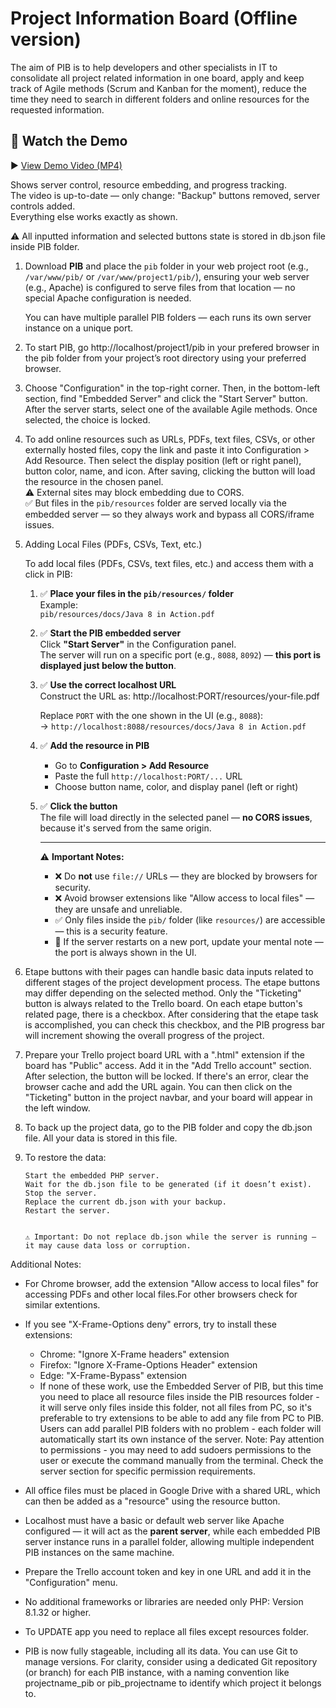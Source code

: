 # Project Information Board (Offline version)

The aim of PIB is to help developers and other specialists in IT to consolidate all project related information in one board, apply and keep track of Agile methods (Scrum and Kanban for the moment), reduce the time they need to search in different folders and online resources for the requested information.

## 🎥 Watch the Demo

▶️ [View Demo Video (MP4)](https://portfolio.gourgen-khachatrian.fr/img/pib.mp4)

Shows server control, resource embedding, and progress tracking.  
The video is up-to-date — only change: "Backup" buttons removed, server controls added.  
Everything else works exactly as shown.


⚠️ All inputted information and selected buttons state is stored in db.json file inside PIB folder. 

1. Download **PIB** and place the `pib` folder in your web project root (e.g., `/var/www/pib/` or `/var/www/project1/pib/`), ensuring your web server (e.g., Apache) is configured to serve files from that location — no special Apache configuration is needed.

   You can have multiple parallel PIB folders — each runs its own server instance on a unique port. 
        
2. To start PIB, go http://localhost/project1/pib in your prefered browser in the pib folder from your project’s root directory using your preferred browser.
3. Choose "Configuration" in the top-right corner. Then, in the bottom-left section, find "Embedded Server" and click the "Start Server" button. After the server starts, select one of the available Agile methods. Once selected, the choice is locked.
4. To add online resources such as URLs, PDFs, text files, CSVs, or other externally hosted files, copy the link and paste it into Configuration > Add Resource.
   Then select the display position (left or right panel), button color, name, and icon.
   After saving, clicking the button will load the resource in the chosen panel.   
   ⚠️ External sites may block embedding due to CORS.  
   ✅ But files in the `pib/resources` folder are served locally via the embedded server — so they always work and bypass all CORS/iframe issues.

5. Adding Local Files (PDFs, CSVs, Text, etc.)
   
   To add local files (PDFs, CSVs, text files, etc.) and access them with a click in PIB:
   
   1. ✅ **Place your files in the `pib/resources/` folder**  
      Example:  
      `pib/resources/docs/Java 8 in Action.pdf`
   
   2. ✅ **Start the PIB embedded server**  
      Click **"Start Server"** in the Configuration panel.  
      The server will run on a specific port (e.g., `8088`, `8092`) — **this port is displayed just below the button**.
   
   3. ✅ **Use the correct localhost URL**  
      Construct the URL as:  http://localhost:PORT/resources/your-file.pdf
      
      Replace `PORT` with the one shown in the UI (e.g., `8088`):  
      → `http://localhost:8088/resources/docs/Java 8 in Action.pdf`
      
   4. ✅ **Add the resource in PIB**  
      - Go to **Configuration > Add Resource**
      - Paste the full `http://localhost:PORT/...` URL
      - Choose button name, color, and display panel (left or right)
      
   5. ✅ **Click the button**  
      The file will load directly in the selected panel — **no CORS issues**, because it's served from the same origin.
      
      ---
      
      ⚠️ **Important Notes:**
      - ❌ Do **not** use `file://` URLs — they are blocked by browsers for security.
      - ❌ Avoid browser extensions like "Allow access to local files" — they are unsafe and unreliable.
      - ✅ Only files inside the `pib/` folder (like `resources/`) are accessible — this is a security feature.
      - 🔁 If the server restarts on a new port, update your mental note — the port is always shown in the UI.

6. Etape buttons with their pages can handle basic data inputs related to different stages of the project development process. The etape buttons may differ depending on the selected method. Only the "Ticketing" button is always related to the Trello board. On each etape button's related page, there is a checkbox. After considering that the etape task is accomplished, you can check this checkbox, and the PIB progress bar will increment showing the overall progress of the project.

7. Prepare your Trello project board URL with a ".html" extension if the board has "Public" access. Add it in the "Add Trello account" section. After selection, the button will be locked. If there's an error, clear the browser cache and add the URL again. You can then click on the "Ticketing" button in the project navbar, and your board will appear in the left window.

8. To back up the project data, go to the PIB folder and copy the db.json file. All your data is stored in this file.

9. To restore the data: 
   
       Start the embedded PHP server.
       Wait for the db.json file to be generated (if it doesn’t exist).
       Stop the server.
       Replace the current db.json with your backup.
       Restart the server.
        
   
       ⚠️ Important: Do not replace db.json while the server is running — it may cause data loss or corruption. 
        

Additional Notes:
- For Chrome browser, add the extension "Allow access to local files" for accessing PDFs and other local files.For other browsers check for similar extentions.
- If you see "X-Frame-Options deny" errors, try to install these extensions:
  - Chrome: "Ignore X-Frame headers" extension
  - Firefox: "Ignore X-Frame-Options Header" extension
  - Edge: "X-Frame-Bypass" extension  
  - If none of these work, use the Embedded Server of PIB, but this time you need to place all resource files inside the PIB resources folder - it will serve only files inside this folder, not all files from PC, so it's preferable to try extensions to be able to add any file from PC to PIB. Users can add parallel PIB folders with no problem - each folder will automatically start its own instance of the server. Note: Pay attention to permissions - you may need to add sudoers permissions to the user or execute the command manually from the terminal. Check the server section for specific permission requirements.
  
- All office files must be placed in Google Drive with a shared URL, which can then be added as a "resource" using the resource button.
- Localhost must have a basic or default web server like Apache configured — it will act as the **parent server**, while each embedded PIB server instance runs in a parallel folder, allowing multiple independent PIB instances on the same machine.
- Prepare the Trello account token and key in one URL and add it in the "Configuration" menu.
- No additional frameworks or libraries are needed only PHP: Version 8.1.32 or higher.
- To UPDATE app you need to replace all files except resources folder. 
- PIB is now fully stageable, including all its data. You can use Git to manage versions.
  For clarity, consider using a dedicated Git repository (or branch) for each PIB instance,
  with a naming convention like projectname_pib or pib_projectname to identify which project it belongs to.
